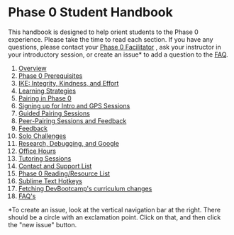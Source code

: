 # Phase 0 Student Handbook


This handbook is designed to help orient students to the Phase 0 experience. Please take the time to read each section. If you have any questions, please contact your [Phase 0 Facilitator](contact-and-support-list.md) , ask your instructor in your introductory session, or create an issue* to add a question to the [FAQ](FAQ.md). 


1. [Overview](overview.md)
2. [Phase 0 Prerequisites](phase-0-prerequisites.md)
3. [IKE: Integrity, Kindness, and Effort](three-agreements.md)
3. [Learning Strategies](learning-strategies.md)
4. [Pairing in Phase 0](pairing-in-phase-0.md)
5. [Signing up for Intro and GPS Sessions](intro-gps-signup.md)
6. [Guided Pairing Sessions](guided-pairing-sessions.md)
7. [Peer-Pairing Sessions and Feedback](peer-pairing-sessions.md)
8. [Feedback](feedback.md)
9. [Solo Challenges](solo-challenges.md)
10. [Research, Debugging, and Google](research-debugging-and-google.md)
11. [Office Hours](office-hours.md)
12. [Tutoring Sessions](tutoring.md)
13. [Contact and Support List](contact-and-support-list.md)
14. [Phase 0 Reading/Resource List](resources.md)
15. [Sublime Text Hotkeys](hotkeys.md)
16. [Fetching DevBootcamp's curriculum changes](fetching-changes.md)
17. [FAQ's](FAQ.md)

*To create an issue, look at the vertical navigation bar at the right. There should be a circle with an exclamation point. Click on that, and then click the "new issue" button. 

